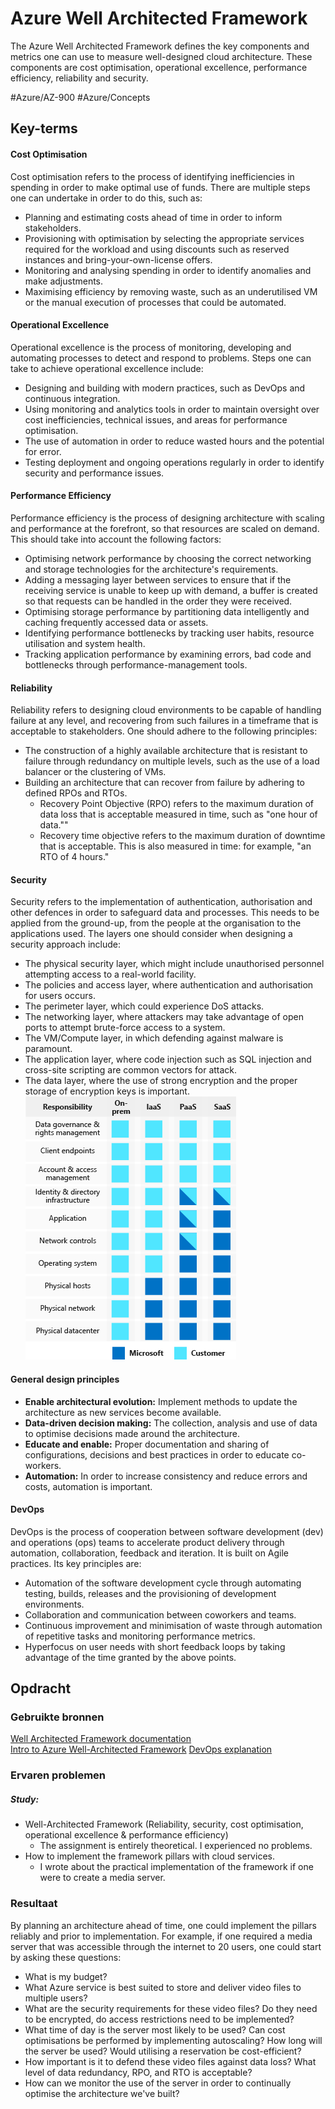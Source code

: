 # Azure Well Architected Framework
The Azure Well Architected Framework defines the key components and metrics one can use to measure well-designed cloud architecture. These components are cost optimisation, operational excellence, performance efficiency, reliability and security.

#Azure/AZ-900 #Azure/Concepts 

## Key-terms
#### Cost Optimisation
Cost optimisation refers to the process of identifying inefficiencies in spending in order to make optimal use of funds. There are multiple steps one can undertake in order to do this, such as:
* Planning and estimating costs ahead of time in order to inform stakeholders.
* Provisioning with optimisation by selecting the appropriate services required for the workload and using discounts such as reserved instances and bring-your-own-license offers.
* Monitoring and analysing spending in order to identify anomalies and make adjustments.
* Maximising efficiency by removing waste, such as an underutilised VM or the manual execution of processes that could be automated.

#### Operational Excellence
Operational excellence is the process of monitoring, developing and automating processes to detect and respond to problems. Steps one can take to achieve operational excellence include:
* Designing and building with modern practices, such as DevOps and continuous integration.
* Using monitoring and analytics tools in order to maintain oversight over cost inefficiencies, technical issues, and areas for performance optimisation.
* The use of automation in order to reduce wasted hours and the potential for error.
* Testing deployment and ongoing operations regularly in order to identify security and performance issues.

#### Performance Efficiency
Performance efficiency is the process of designing architecture with scaling and performance at the forefront, so that resources are scaled on demand. This should take into account the following factors:
* Optimising network performance by choosing the correct networking and storage technologies for the architecture's requirements.
* Adding a messaging layer between services to ensure that if the receiving service is unable to keep up with demand, a buffer is created so that requests can be handled in the order they were received.
* Optimising storage performance by partitioning data intelligently and caching frequently accessed data or assets.
* Identifying performance bottlenecks by tracking user habits, resource utilisation and system health.
* Tracking application performance by examining errors, bad code and bottlenecks through performance-management tools.

#### Reliability
Reliability refers to designing cloud environments to be capable of handling failure at any level, and recovering from such failures in a timeframe that is acceptable to stakeholders. One should adhere to the following principles:
* The construction of a highly available architecture that is resistant to failure through redundancy on multiple levels, such as the use of a load balancer or the clustering of VMs.
* Building an architecture that can recover from failure by adhering to defined RPOs and RTOs.
	* Recovery Point Objective (RPO) refers to the maximum duration of data loss that is acceptable measured in time, such as "one hour of data.""
	* Recovery time objective refers to the maximum duration of downtime that is acceptable. This is also measured in time: for example, "an RTO of 4 hours."

#### Security
Security refers to the implementation of authentication, authorisation and other defences in order to safeguard data and processes. This needs to be applied from the ground-up, from the people at the organisation to the applications used. The layers one should consider when designing a security approach include:
* The physical security layer, which might include unauthorised personnel attempting access to a real-world facility.
* The policies and access layer, where authentication and authorisation for users occurs.
* The perimeter layer, which could experience DoS attacks.
* The networking layer, where attackers may take advantage of open ports to attempt brute-force access to a system.
* The VM/Compute layer, in which defending against malware is paramount.
* The application layer, where code injection such as SQL injection and cross-site scripting are common vectors for attack.
* The data layer, where the use of strong encryption and the proper storage of encryption keys is important.
![ss of shared security responsibility model](../../00_includes/AZ-12_screenshot1.png)

#### General design principles
* **Enable architectural evolution:** Implement methods to update the architecture as new services become available.
* **Data-driven decision making:** The collection, analysis and use of data to optimise decisions made around the architecture.
* **Educate and enable:** Proper documentation and sharing of configurations, decisions and best practices in order to educate co-workers.
* **Automation:** In order to increase consistency and reduce errors and costs, automation is important.

#### DevOps
DevOps is the process of cooperation between software development (dev) and operations (ops) teams to accelerate product delivery through automation, collaboration, feedback and iteration. It is built on Agile practices. Its key principles are:
* Automation of the software development cycle through automating testing, builds, releases and the provisioning of development environments.
* Collaboration and communication between coworkers and teams.
* Continuous improvement and minimisation of waste through automation of repetitive tasks and monitoring performance metrics.
* Hyperfocus on user needs with short feedback loops by taking advantage of the time granted by the above points.


## Opdracht
### Gebruikte bronnen
[Well Architected Framework documentation](https://learn.microsoft.com/en-us/azure/well-architected/)  
[Intro to Azure Well-Architected Framework](https://learn.microsoft.com/en-us/training/modules/azure-well-architected-introduction/)
[DevOps explanation](https://about.gitlab.com/topics/devops/)

### Ervaren problemen
##### Study:
* Well-Architected Framework (Reliability, security, cost optimisation, operational excellence & performance efficiency)
	* The assignment is entirely theoretical. I experienced no problems.
* How to implement the framework pillars with cloud services.
	* I wrote about the practical implementation of the framework if one were to create a media server.

### Resultaat
By planning an architecture ahead of time, one could implement the pillars reliably and prior to implementation. For example, if one required a media server that was accessible through the internet to 20 users, one could start by asking these questions:

* What is my budget?
* What Azure service is best suited to store and deliver video files to multiple users?
* What are the security requirements for these video files? Do they need to be encrypted, do access restrictions need to be implemented?
* What time of day is the server most likely to be used? Can cost optimisations be performed by implementing autoscaling? How long will the server be used? Would utilising a reservation be cost-efficient?
* How important is it to defend these video files against data loss? What level of data redundancy, RPO, and RTO is acceptable?
* How can we monitor the use of the server in order to continually optimise the architecture we've built?
